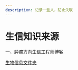 ```yaml
---
description: 记录一些人，防止失联
---
```


# 生信知识来源

一、肿瘤方向生信工程师博客

&#x20;      [生物信息文件夹](https://pzweuj.github.io/archive.html)







